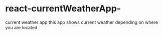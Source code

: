 # react-currentWeatherApp-
current weather app
this app shows current weather depending on where you are located
